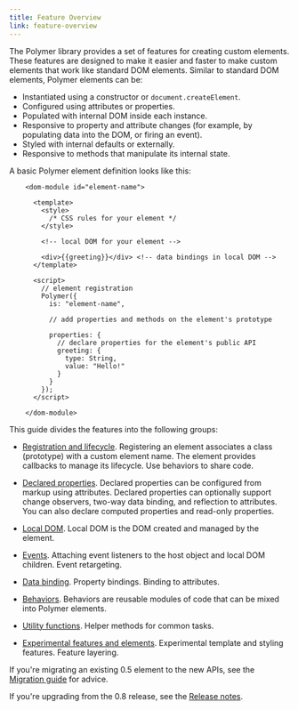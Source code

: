 ```yaml
---
title: Feature Overview
link: feature-overview
---
```


The Polymer library provides a set of features for creating custom elements. These features are designed
to make it easier and faster to make custom elements that work like standard DOM elements. Similar to standard DOM elements, Polymer elements can be:

* Instantiated using a constructor or `document.createElement`.
* Configured using attributes or properties.
* Populated with internal DOM inside each instance.
* Responsive to property and attribute changes (for example, by populating data into the DOM, or firing an event).
* Styled with internal defaults or externally.
* Responsive to methods that manipulate its internal state.

A basic Polymer element definition looks like this:

```
    <dom-module id="element-name">

      <template>
        <style>
          /* CSS rules for your element */
        </style>

        <!-- local DOM for your element -->

        <div>{{greeting}}</div> <!-- data bindings in local DOM -->
      </template>

      <script>
        // element registration
        Polymer({
          is: "element-name",

          // add properties and methods on the element's prototype

          properties: {
            // declare properties for the element's public API
            greeting: {
              type: String,
              value: "Hello!"
            }
          }
        });
      </script>

    </dom-module>
```


This guide divides the features into the following groups:

*   [Registration and lifecycle](registering-elements.html). Registering an
    element associates a class (prototype) with a custom element name. The
    element provides callbacks to manage its lifecycle. Use behaviors to
    share code.

*   [Declared properties](properties.html). Declared properties can be
    configured from markup using attributes. Declared properties can optionally
    support change observers, two-way data binding, and reflection to attributes.
    You can also declare computed properties and read-only properties.

*   [Local DOM](local-dom.html). Local DOM is the DOM created and managed by the element.

*   [Events](events.html). Attaching event listeners to the host object
    and local DOM children. Event retargeting.

*   [Data binding](data-binding.html). Property bindings. Binding to attributes.

*   [Behaviors](behaviors.html). Behaviors are reusable modules of code that can be
    mixed into Polymer elements.

*   [Utility functions](utility-functions.html). Helper methods for common tasks.

*   [Experimental features and elements](experimental.html). Experimental template and styling features.
    Feature layering.

If you're migrating an existing 0.5 element to the new APIs, see the [Migration guide](../migration.html)
for advice.

If you're upgrading from the 0.8 release, see the [Release notes](../release-notes.html).
